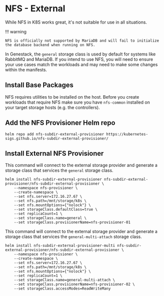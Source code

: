 # NFS - External

While NFS in K8S works great, it's not suitable for use in all situations.

!!! warning

    NFS is officially not supported by MariaDB and will fail to initialize the database backend when running on NFS.

In Genestack, the `general` storage class is used by default for systems like RabbitMQ and MariaDB. If you intend to use NFS, you will need to ensure your use cases match the workloads and may need to make some changes within the manifests.

## Install Base Packages

NFS requires utilities to be installed on the host. Before you create workloads that require NFS make sure you have `nfs-common` installed on your target storage hosts (e.g. the controllers).

## Add the NFS Provisioner Helm repo

``` shell
helm repo add nfs-subdir-external-provisioner https://kubernetes-sigs.github.io/nfs-subdir-external-provisioner/
```

## Install External NFS Provisioner

This command will connect to the external storage provider and generate a storage class that services the `general` storage class.

``` shell
helm install nfs-subdir-external-provisioner nfs-subdir-external-provisioner/nfs-subdir-external-provisioner \
    --namespace nfs-provisioner \
    --create-namespace \
    --set nfs.server=172.16.27.67 \
    --set nfs.path=/mnt/storage/k8s \
    --set nfs.mountOptions={"nolock"} \
    --set storageClass.defaultClass=true \
    --set replicaCount=1 \
    --set storageClass.name=general \
    --set storageClass.provisionerName=nfs-provisioner-01
```

This command will connect to the external storage provider and generate a storage class that services the `general-multi-attach` storage class.

``` shell
helm install nfs-subdir-external-provisioner-multi nfs-subdir-external-provisioner/nfs-subdir-external-provisioner \
    --namespace nfs-provisioner \
    --create-namespace \
    --set nfs.server=172.16.27.67 \
    --set nfs.path=/mnt/storage/k8s \
    --set nfs.mountOptions={"nolock"} \
    --set replicaCount=1 \
    --set storageClass.name=general-multi-attach \
    --set storageClass.provisionerName=nfs-provisioner-02 \
    --set storageClass.accessModes=ReadWriteMany
```
